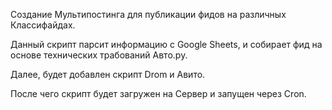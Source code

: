 Создание Мультипостинга для публикации фидов на различных Классифайдах. 

Данный скрипт парсит информацию с Google Sheets, и собирает фид на основе технических трабований Авто.ру.

Далее, будет добавлен скрипт Drom и Авито.

После чего скрипт будет загружен на Сервер и запущен через Cron.


```python

```
